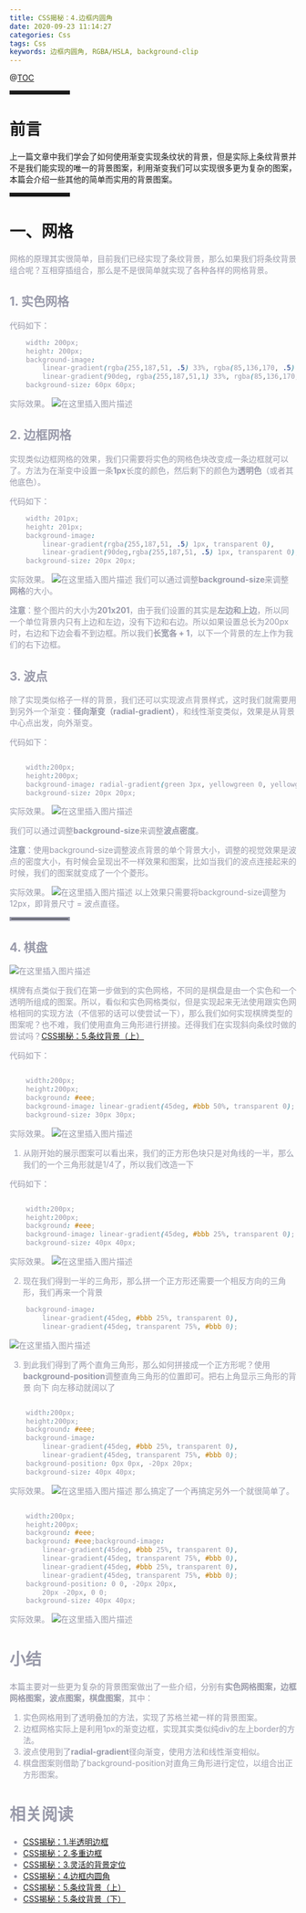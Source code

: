 ```yaml
---
title: CSS揭秘：4.边框内圆角
date: 2020-09-23 11:14:27
categories: Css
tags: Css
keywords: 边框内圆角, RGBA/HSLA, background-clip
---
```




@[TOC](文章目录)

</font>

<hr style=" border:solid; width:100px; height:1px;" color=#000000 size=1">

# 前言
上一篇文章中我们学会了如何使用渐变实现条纹状的背景，但是实际上条纹背景并不是我们能实现的唯一的背景图案，利用渐变我们可以实现很多更为复杂的图案，本篇会介绍一些其他的简单而实用的背景图案。

<font color=#999AAA ></font>

<hr style=" border:solid; width:100px; height:1px;" color=#000000 size=1">


# 一、网格


<font color=#999AAA >网格的原理其实很简单，目前我们已经实现了条纹背景，那么如果我们将条纹背景组合呢？互相穿插组合，那么是不是很简单就实现了各种各样的网格背景。

## 1. 实色网格

<font color=#999AAA >代码如下：
```css
	width: 200px;
	height: 200px;
	background-image:
		linear-gradient(rgba(255,187,51, .5) 33%, rgba(85,136,170, .5) 0, rgba(85,136,170, .5) 66%, rgba(173,255,47, .5) 0),
		linear-gradient(90deg, rgba(255,187,51,1) 33%, rgba(85,136,170, 1) 0, rgba(85,136,170, 1) 66%, rgba(173,255,47, .5) 0);
	background-size: 60px 60px;
```

<font color=#999AAA >实际效果。
![在这里插入图片描述](https://img-blog.csdnimg.cn/20200918100511610.png#pic_center)
## 2. 边框网格
实现类似边框网格的效果，我们只需要将实色的网格色块改变成一条边框就可以了。方法为在渐变中设置一条**1px**长度的颜色，然后剩下的颜色为**透明色**（或者其他底色）。

<font color=#999AAA >代码如下：
```css
	width: 201px;
	height: 201px;
	background-image:
		linear-gradient(rgba(255,187,51, .5) 1px, transparent 0),
		linear-gradient(90deg,rgba(255,187,51, .5) 1px, transparent 0);
	background-size: 20px 20px;
```

<font color=#999AAA >实际效果。
![在这里插入图片描述](https://img-blog.csdnimg.cn/20200918102106767.png#pic_center)
我们可以通过调整**background-size**来调整**网格**的大小。

**注意**：整个图片的大小为**201x201**，由于我们设置的其实是**左边和上边**，所以同一个单位背景内只有上边和左边，没有下边和右边。所以如果设置总长为200px时，右边和下边会看不到边框。所以我们**长宽各 + 1**，以下一个背景的左上作为我们的右下边框。

## 3. 波点
除了实现类似格子一样的背景，我们还可以实现波点背景样式，这时我们就需要用到另外一个渐变：**径向渐变（radial-gradient）**，和线性渐变类似，效果是从背景中心点出发，向外渐变。

<font color=#999AAA >代码如下：
```css

	width:200px;
	height:200px;
	background-image: radial-gradient(green 3px, yellowgreen 0, yellowgreen 6px, transparent 0);
	background-size: 20px 20px;

```

<font color=#999AAA >实际效果。
![在这里插入图片描述](https://img-blog.csdnimg.cn/20200921085836761.png#pic_center)

我们可以通过调整**background-size**来调整**波点密度**。

**注意**：使用background-size调整波点背景的单个背景大小，调整的视觉效果是波点的密度大小，有时候会呈现出不一样效果和图案，比如当我们的波点连接起来的时候，我们的图案就变成了一个个菱形。

<font color=#999AAA >实际效果。
![在这里插入图片描述](https://img-blog.csdnimg.cn/20200921090246511.png#pic_center)
<font color=#999AAA >以上效果只需要将background-size调整为12px，即背景尺寸 = 波点直径。
<hr style=" border:solid; width:100px; height:1px;" color=#000000 size=1">


## 4. 棋盘
![在这里插入图片描述](https://img-blog.csdnimg.cn/2020092109251135.png#pic_center)

棋牌有点类似于我们在第一步做到的实色网格，不同的是棋盘是由一个实色和一个透明所组成的图案。所以，看似和实色网格类似，但是实现起来无法使用跟实色网格相同的实现方法（不信邪的话可以使尝试一下），那么我们如何实现棋牌类型的图案呢？也不难，我们使用直角三角形进行拼接。还得我们在实现斜向条纹时做的尝试吗？[CSS揭秘：5.条纹背景（上）](https://blog.csdn.net/lunhui1994_/article/details/106933714)

<font color=#999AAA >代码如下：
```css

	width:200px;
	height:200px;
	background: #eee;
	background-image: linear-gradient(45deg, #bbb 50%, transparent 0);	
	background-size: 30px 30px;

```

<font color=#999AAA >实际效果。
![在这里插入图片描述](https://img-blog.csdnimg.cn/20200921092328712.png#pic_center)

1. 从刚开始的展示图案可以看出来，我们的正方形色块只是对角线的一半，那么我们的一个三角形就是1/4了，所以我们改造一下


<font color=#999AAA >代码如下：
```css

	width:200px;
	height:200px;
	background: #eee;
	background-image: linear-gradient(45deg, #bbb 25%, transparent 0);
	background-size: 40px 40px;

```

<font color=#999AAA >实际效果。
![在这里插入图片描述](https://img-blog.csdnimg.cn/20200921092909744.png#pic_center)

2. 现在我们得到一半的三角形，那么拼一个正方形还需要一个相反方向的三角形，我们再来一个背景
```css
	background-image: 
		linear-gradient(45deg, #bbb 25%, transparent 0),
		linear-gradient(45deg, transparent 75%, #bbb 0);
```
![在这里插入图片描述](https://img-blog.csdnimg.cn/20200921092709910.png#pic_center)

3. 到此我们得到了两个直角三角形，那么如何拼接成一个正方形呢？使用**background-position**调整直角三角形的位置即可。把右上角显示三角形的背景 向下 向左移动就阔以了
```css

	width:200px;
	height:200px;
	background: #eee;
	background-image: 
		linear-gradient(45deg, #bbb 25%, transparent 0),
		linear-gradient(45deg, transparent 75%, #bbb 0);
	background-position: 0px 0px, -20px 20px;
	background-size: 40px 40px;

```
<font color=#999AAA >实际效果。
![在这里插入图片描述](https://img-blog.csdnimg.cn/20200921094902113.png#pic_center)
那么搞定了一个再搞定另外一个就很简单了。
```css

	width:200px;
	height:200px;
	background: #eee;
	background: #eee;background-image:    
		linear-gradient(45deg, #bbb 25%, transparent 0),    
		linear-gradient(45deg, transparent 75%, #bbb 0),    
		linear-gradient(45deg, #bbb 25%, transparent 0),    
		linear-gradient(45deg, transparent 75%, #bbb 0);
	background-position: 0 0, -20px 20px,                     
		20px -20px, 0 0;
	background-size: 40px 40px;

```
<font color=#999AAA >实际效果。
![在这里插入图片描述](https://img-blog.csdnimg.cn/20200921095309238.png#pic_center)


# 小结
本篇主要对一些更为复杂的背景图案做出了一些介绍，分别有**实色网格图案，边框网格图案，波点图案，棋盘图案**，其中：
1. 实色网格用到了透明叠加的方法，实现了苏格兰裙一样的背景图案。
2. 边框网格实际上是利用1px的渐变边框，实现其实类似纯div的左上border的方法。
3. 波点使用到了**radial-gradient**径向渐变，使用方法和线性渐变相似。
4. 棋盘图案则借助了background-position对直角三角形进行定位，以组合出正方形图案。

# 相关阅读
- [CSS揭秘：1.半透明边框](https://blog.csdn.net/lunhui1994_/article/details/106653195)
- [CSS揭秘：2.多重边框](https://blog.csdn.net/lunhui1994_/article/details/106677231)
- [CSS揭秘：3.灵活的背景定位](https://blog.csdn.net/lunhui1994_/article/details/106699349)
- [CSS揭秘：4.边框内圆角](https://blog.csdn.net/lunhui1994_/article/details/106845534)
- [CSS揭秘：5.条纹背景（上）](https://blog.csdn.net/lunhui1994_/article/details/106933714)
- [CSS揭秘：5.条纹背景（下）](https://blog.csdn.net/lunhui1994_/article/details/107192736)
